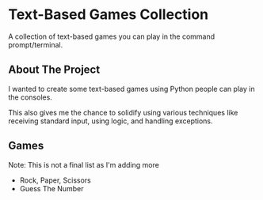 # Text-Based Games Collection
A collection of text-based games you can play in the command prompt/terminal.
## About The Project
I wanted to create some text-based games using Python people can play in the consoles.

This also gives me the chance to solidify using various techniques like receiving standard input, using logic, and handling exceptions.
## Games
Note: This is not a final list as I'm adding more
- Rock, Paper, Scissors
- Guess The Number

